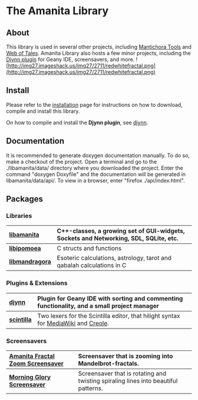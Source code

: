 

# The Amanita Library #
## About ##
This library is used in several other projects, including [Mantichora Tools](http://code.google.com/p/mantichoratools/) and [Web of Tales](http://code.google.com/p/weboftales/). Amanita Library also hosts a few minor projects, including the [Djynn plugin](djynn.md) for Geany IDE, screensavers, and more.
![http://img27.imageshack.us/img27/2711/redwhitefractal.png](http://img27.imageshack.us/img27/2711/redwhitefractal.png)

## Install ##
Please refer to the [installation](Install.md) page for instructions on how to download, compile and install this library.

On how to compile and install the **Djynn plugin**, see [djynn](djynn.md).

## Documentation ##
It is recommended to generate doxygen documentation manually. To do so, make a checkout of the project. Open a terminal and go to the ./libamanita/data/ directory where you downloaded the project. Enter the command "doxygen Doxyfile" and the documentation will be generated in libamanita/data/api/. To view in a browser, enter "firefox ./api/index.html".

## Packages ##
### Libraries ###
| **[libamanita](libamanita.md)** | C++-classes, a growing set of GUI-widgets, Sockets and Networking, SDL, SQLite, etc. |
|:--------------------------------|:-------------------------------------------------------------------------------------|
| **[libipomoea](libipomoea.md)** | C structs and functions                                                              |
| **[libmandragora](libmandragora.md)** | Esoteric calculations, astrology, tarot and qabalah calculations in C                |

### Plugins & Extensions ###
| **[djynn](djynn.md)** | Plugin for Geany IDE with sorting and commenting functionality, and a small project manager |
|:----------------------|:--------------------------------------------------------------------------------------------|
| **[scintilla](scintilla.md)** | Two lexers for the Scintilla editor, that hilight syntax for [MediaWiki](MediaWiki.md) and [Creole](Creole.md). |

### Screensavers ###
| **[Amanita Fractal Zoom Screensaver](amanita_screensaver.md)** | Screensaver that is zooming into Mandelbrot-fractals. |
|:---------------------------------------------------------------|:------------------------------------------------------|
| **[Morning Glory Screensaver](ipomoea_screensaver.md)**        | Screensaver that is rotating and twisting spiraling lines into beautiful patterns. |